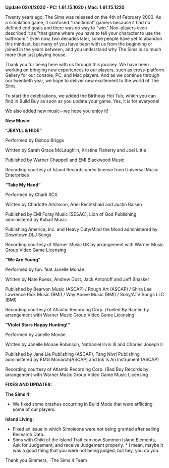 **Update 02/4/2020 - PC: 1.61.15.1020 / Mac: 1.61.15.1220**

Twenty years ago, The Sims was released on the 4th of February 2000. As a simulation game, it confused "traditional" gamers because it had no defined end goals and there was no way to "win." Non-players even described it as "that game where you have to tell your character to use the bathroom." Even now, two decades later, some people have yet to abandon this mindset, but many of you have been with us from the beginning or joined in the years between, and you understand why The Sims is so much more than just playing house.

Thank you for being here with us through this journey. We have been working on bringing new experiences to our players, such as cross-platform Gallery for our console, PC, and Mac players. And as we continue through our twentieth year, we hope to deliver new excitement to the world of The Sims.

To start the celebrations, we added the Birthday Hot Tub, which you can find in Build Buy as soon as you update your game. Yes, it is for everyone!

We also added new music--we hope you enjoy it!

**New Music:**

“__JEKYLL & HIDE”__

Performed by Bishop Briggs

Written by Sarah Grace McLaughlin, Kristine Flaherty and Joel Little

Published by Warner Chappell and EMI Blackwood Music

Recording courtesy of Island Records under license from Universal Music Enterprises

**“Take My Hand”**

Performed by Charli XCX

Written by Charlotte Aitchison, Ariel Rechtshaid and Justin Raisen

Published by EMI Foray Music (SESAC), Lion of God Publishing administered by Kobalt Music 

Publishing America, Inc. and Heavy Duty/Mind the Mood administered by Downtown DLJ Songs

Recording courtesy of Warner Music UK by arrangement with Warner Music Group Video Game Licensing

__“We Are Young”__

Performed by fun. feat Janelle Monáe

Written by Nate Ruess, Andrew Dost, Jack Antonoff and Jeff Bhasker

Published by Bearvon Music (ASCAP) / Rough Art (ASCAP) / Shira Lee Lawrence Rick Music (BMI) / 
Way Above Music (BMI) / Sony/ATV Songs LLC (BMI)

Recording courtesy of Atlantic Recording Corp. /Fueled By Ramen by arrangement with Warner 
Music Group Video Game Licensing

__“Violet Stars Happy Hunting!”__

Performed by Janelle Monáe

Written by Janelle Monae Robinson, Nathaniel Irvin III and Charles Joseph II

Published by Jane Lle Publishing (ASCAP), Tang Nivri Publishing administered by BMG Monarch(ASCAP) and Ink Is An Instrument (ASCAP)

Recording courtesy of Atlantic Recording Corp. /Bad Boy Records by arrangement with Warner Music Group Video Game Music Licensing

**FIXES AND UPDATES:**

**The Sims 4:**

  * We fixed some crashes occurring in Build Mode that were afflicting some of our players.


**Island Living:**

  *  Fixed an issue in which Simoleons were not being granted after selling Research Data.
  *  Sims with Child of the Island Trait can now Summon Island Elements, Ask for Judgement, and receive Judgement properly.
    * I mean, maybe it was a good thing that you were not being judged, but hey, you do you.


Thank you Simmers,
-The Sims 4 Team 